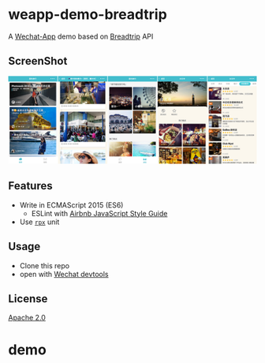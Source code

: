 # weapp-demo-breadtrip

A [Wechat-App](https://mp.weixin.qq.com/debug/wxadoc/dev/index.html) demo based on [Breadtrip](http://breadtrip.com/) API

## ScreenShot
![demo](./screenshot/demo.png)

## Features

- Write in ECMAScript 2015 (ES6)
	- ESLint with [Airbnb JavaScript Style Guide](https://github.com/airbnb/javascript)
- Use [`rpx`](https://mp.weixin.qq.com/debug/wxadoc/dev/framework/view/wxss.html?t) unit

## Usage

- Clone this repo
- open with [Wechat devtools](https://mp.weixin.qq.com/debug/wxadoc/dev/devtools/download.html)

## License

[Apache 2.0](LICENSE)

# demo
